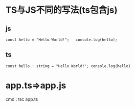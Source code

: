 # TS与JS不同的写法(ts包含js)

## js
`
const hello = "Hello World!";  
console.log(hello);
`

## ts
`
const hello : string = "Hello World!";
console.log(hello)
`

# app.ts=>app.js
cmd : tsc app.ts
